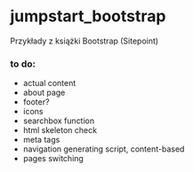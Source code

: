 # jumpstart_bootstrap 

Przykłady z książki Bootstrap (Sitepoint)

### to do:
* actual content
* about page
* footer?
* icons
* searchbox function
* html skeleton check
* meta tags
* navigation generating script, content-based
* pages switching
